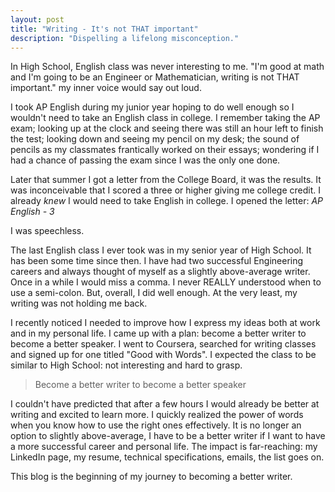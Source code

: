 ```yaml
---
layout: post
title: "Writing - It's not THAT important"
description: "Dispelling a lifelong misconception."
---
```


In High School, English class was never interesting to me. "I'm good at math and I'm going to be an Engineer or Mathematician, writing is not THAT important." my inner voice would say out loud.

I took AP English during my junior year hoping to do well enough so I wouldn't need to take an English class in college. I remember taking the AP exam; looking up at the clock and seeing there was still an hour left to finish the test; looking down and seeing my pencil on my desk; the sound of pencils as my classmates frantically worked on their essays; wondering if I had a chance of passing the exam since I was the only one done.

Later that summer I got a letter from the College Board, it was the results. It was inconceivable that I scored a three or higher giving me college credit. I already *knew* I would need to take English in college. I opened the letter: *AP English - 3*

I was speechless.

The last English class I ever took was in my senior year of High School. It has been some time since then. I have had two successful Engineering careers and always thought of myself as a slightly above-average writer. Once in a while I would miss a comma. I never REALLY understood when to use a semi-colon. But, overall, I did well enough. At the very least, my writing was not holding me back.

I recently noticed I needed to improve how I express my ideas both at work and in my personal life. I came up with a plan: become a better writer to become a better speaker. I went to Coursera, searched for writing classes and signed up for one titled "Good with Words". I expected the class to be similar to High School: not interesting and hard to grasp. 

> Become a better writer to become a better speaker


I couldn't have predicted that after a few hours I would already be better at writing and excited to learn more. I quickly realized the power of words when you know how to use the right ones effectively. It is no longer an option to slightly above-average, I have to be a better writer if I want to have a more successful career and personal life. The impact is far-reaching: my LinkedIn page, my resume, technical specifications, emails, the list goes on.

This blog is the beginning of my journey to becoming a better writer.
